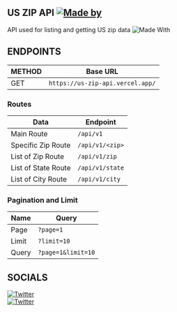 ## US ZIP API [![Made by](https://img.shields.io/badge/Made%20with%20%F0%9F%92%9C%20by-Justin%20Balaguer-15202B.svg?longCache=true&style=for-the-badge)](https://justinbalaguer.github.io/)

API used for listing and getting US zip data
![Made With](https://img.shields.io/badge/Made%20with-Node.JS-68A063?style=for-the-badge&logo=Node.JS)

## ENDPOINTS

METHOD | Base URL
------------ | -------------
GET | ```https://us-zip-api.vercel.app/```

### Routes
Data | Endpoint
------------ | -------------
Main Route | ```/api/v1```
Specific Zip Route | ```/api/v1/<zip>```
List of Zip Route | ```/api/v1/zip```
List of State Route | ```/api/v1/state```
List of City Route | ```/api/v1/city```

### Pagination and Limit
Name | Query
------------ | -------------
Page | ```?page=1```
Limit | ```?limit=10```
Query | ```?page=1&limit=10```

## SOCIALS
[![Twitter](https://img.shields.io/badge/@ojintoji-Twitter-00acee.svg)](https://twitter.com/ojintoji/)\
[![Twitter](https://img.shields.io/badge/@ojintojix-Facebook-3b5998.svg)](https://facebook.com/ojintojix/)